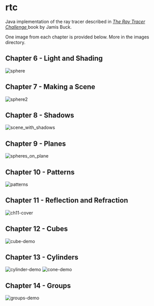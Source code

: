 # rtc
Java implementation of the ray tracer described in <a href="https://learning.oreilly.com/library/view/the-ray-tracer/9781680506778/">*The Ray Tracer Challenge* </a>book by Jamis Buck.

One image from each chapter is provided below. More in the images directory.

## Chapter 6 - Light and Shading
![sphere](https://github.com/a93-git/rtc/blob/master/images/sphere.jpg)

## Chapter 7 - Making a Scene
![sphere2](https://github.com/a93-git/rtc/blob/master/images/sphere2.jpg)

## Chapter 8 - Shadows
![scene_with_shadows](https://github.com/a93-git/rtc/blob/master/images/sphere2_with_shadows.jpg)

## Chapter 9 - Planes
![spheres_on_plane](https://github.com/a93-git/rtc/blob/master/images/spheres_on_plane.jpg)

## Chapter 10 - Patterns
![patterns](https://github.com/a93-git/rtc/blob/master/images/patterns_demo2.jpg)

## Chapter 11 - Reflection and Refraction
![ch11-cover](https://github.com/a93-git/rtc/blob/master/images/ch11cover.jpg)

## Chapter 12 - Cubes
![cube-demo](https://github.com/a93-git/rtc/blob/master/images/cube_demo.jpg)

## Chapter 13 - Cylinders 
![cylinder-demo](https://github.com/a93-git/rtc/blob/master/images/cylinder_demo.jpg)
![cone-demo](https://github.com/a93-git/rtc/blob/master/images/cone_demo.jpg)

## Chapter 14 - Groups 
![groups-demo](https://github.com/a93-git/rtc/blob/master/images/group_demo.jpg)